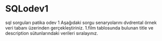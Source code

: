# SQLodev1
sql sorguları patika odev 1
Aşağıdaki sorgu senaryolarını dvdrental örnek veri tabanı üzerinden gerçekleştiriniz.
1.film tablosunda bulunan title ve description sütunlarındaki verileri sıralayınız.
